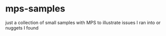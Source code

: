 # mps-samples
just a collection of small samples with MPS to illustrate issues I ran into or nuggets I found
